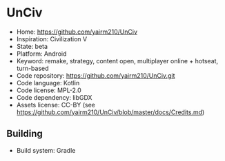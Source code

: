 # UnCiv

- Home: https://github.com/yairm210/UnCiv
- Inspiration: Civilization V
- State: beta
- Platform: Android
- Keyword: remake, strategy, content open, multiplayer online + hotseat, turn-based
- Code repository: https://github.com/yairm210/UnCiv.git
- Code language: Kotlin
- Code license: MPL-2.0
- Code dependency: libGDX
- Assets license: CC-BY (see https://github.com/yairm210/UnCiv/blob/master/docs/Credits.md)

## Building

- Build system: Gradle
